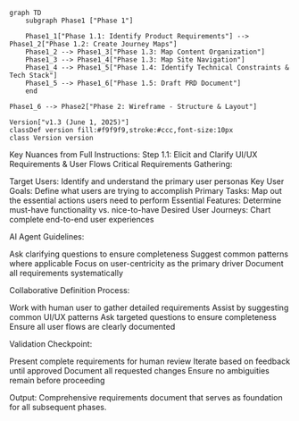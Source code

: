 ```mermaid
graph TD
    subgraph Phase1 ["Phase 1"]
    
    Phase1_1["Phase 1.1: Identify Product Requirements"] --> Phase1_2["Phase 1.2: Create Journey Maps"]
    Phase1_2 --> Phase1_3["Phase 1.3: Map Content Organization"]
    Phase1_3 --> Phase1_4["Phase 1.3: Map Site Navigation"]
    Phase1_4 --> Phase1_5["Phase 1.4: Identify Technical Constraints & Tech Stack"]
    Phase1_5 --> Phase1_6["Phase 1.5: Draft PRD Document"]
    end

Phase1_6 --> Phase2["Phase 2: Wireframe - Structure & Layout"]
        
Version["v1.3 (June 1, 2025)"]    
classDef version fill:#f9f9f9,stroke:#ccc,font-size:10px
class Version version
```

Key Nuances from Full Instructions:
Step 1.1: Elicit and Clarify UI/UX Requirements & User Flows
Critical Requirements Gathering:

Target Users: Identify and understand the primary user personas
Key User Goals: Define what users are trying to accomplish
Primary Tasks: Map out the essential actions users need to perform
Essential Features: Determine must-have functionality vs. nice-to-have
Desired User Journeys: Chart complete end-to-end user experiences

AI Agent Guidelines:

Ask clarifying questions to ensure completeness
Suggest common patterns where applicable
Focus on user-centricity as the primary driver
Document all requirements systematically

Collaborative Definition Process:

Work with human user to gather detailed requirements
Assist by suggesting common UI/UX patterns
Ask targeted questions to ensure completeness
Ensure all user flows are clearly documented

Validation Checkpoint:

Present complete requirements for human review
Iterate based on feedback until approved
Document all requested changes
Ensure no ambiguities remain before proceeding

Output: Comprehensive requirements document that serves as foundation for all subsequent phases.
